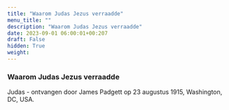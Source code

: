 ```yaml
---
title: "Waarom Judas Jezus verraadde"
menu_title: ""
description: "Waarom Judas Jezus verraadde"
date: 2023-09-01 06:00:01+00:207
draft: False
hidden: True
weight:
---
```

### Waarom Judas Jezus verraadde

Judas - ontvangen door James Padgett op 23 augustus 1915, Washington, DC, USA.
